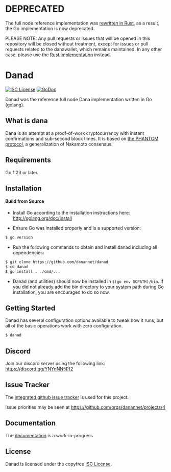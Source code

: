 # DEPRECATED

The full node reference implementation was [rewritten in Rust](https://github.com/danannet/rusty-dana), as a result, the Go implementation is now deprecated.

PLEASE NOTE: Any pull requests or issues that will be opened in this repository will be closed without treatment, except for issues or pull requests related to the danawallet, which remains maintained. In any other case, please use the [Rust implementation](https://github.com/danannet/rusty-dana) instead.

# Danad

[![ISC License](http://img.shields.io/badge/license-ISC-blue.svg)](https://choosealicense.com/licenses/isc/)
[![GoDoc](https://img.shields.io/badge/godoc-reference-blue.svg)](http://godoc.org/github.com/danannet/danad)

Danad was the reference full node Dana implementation written in Go (golang).

## What is dana

Dana is an attempt at a proof-of-work cryptocurrency with instant confirmations and sub-second block times. It is based on [the PHANTOM protocol](https://eprint.iacr.org/2018/104.pdf), a generalization of Nakamoto consensus.

## Requirements

Go 1.23 or later.

## Installation

#### Build from Source

- Install Go according to the installation instructions here:
  http://golang.org/doc/install

- Ensure Go was installed properly and is a supported version:

```bash
$ go version
```

- Run the following commands to obtain and install danad including all dependencies:

```bash
$ git clone https://github.com/danannet/danad
$ cd danad
$ go install . ./cmd/...
```

- Danad (and utilities) should now be installed in `$(go env GOPATH)/bin`. If you did
  not already add the bin directory to your system path during Go installation,
  you are encouraged to do so now.

## Getting Started

Danad has several configuration options available to tweak how it runs, but all
of the basic operations work with zero configuration.

```bash
$ danad
```

## Discord

Join our discord server using the following link: https://discord.gg/YNYnNN5Pf2

## Issue Tracker

The [integrated github issue tracker](https://github.com/danannet/danad/issues)
is used for this project.

Issue priorities may be seen at https://github.com/orgs/danannet/projects/4

## Documentation

The [documentation](https://github.com/danannet/docs) is a work-in-progress

## License

Danad is licensed under the copyfree [ISC License](https://choosealicense.com/licenses/isc/).
